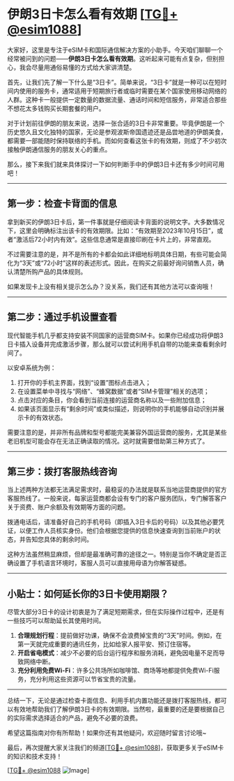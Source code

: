 # 伊朗3日卡怎么看有效期 [[TG💪+ @esim1088](https://t.me/s/esim1088)]

大家好，这里是专注于eSIM卡和国际通信解决方案的小助手。今天咱们聊聊一个经常被问到的问题——**伊朗3日卡怎么看有效期**。这听起来可能有点复杂，但别担心，我会尽量用通俗易懂的方式给大家讲清楚。

首先，让我们先了解一下什么是“3日卡”。简单来说，“3日卡”就是一种可以在短时间内使用的服务卡，通常适用于短期旅行者或临时需要在某个国家使用移动网络的人群。这种卡一般提供一定数量的数据流量、通话时间和短信服务，非常适合那些不想花太多钱购买长期套餐的用户。

对于计划前往伊朗的朋友来说，选择一张合适的3日卡非常重要。毕竟伊朗是一个历史悠久且文化独特的国家，无论是参观波斯帝国遗迹还是品尝地道的伊朗美食，都需要一部能随时保持联络的手机。而如何查看这张卡的有效期，则成了不少初次接触伊朗通信服务的朋友关心的重点。

那么，接下来我们就来具体探讨一下如何判断手中的伊朗3日卡还有多少时间可用吧！

---

## 第一步：检查卡背面的信息

拿到新买的伊朗3日卡后，第一件事就是仔细阅读卡背面的说明文字。大多数情况下，这里会明确标注出该卡的有效期限。比如：“有效期至2023年10月15日”，或者“激活后72小时内有效”。这些信息通常是直接印刷在卡片上的，非常直观。

不过需要注意的是，并不是所有的卡都会如此详细地标明具体日期，有些可能会简化为“3天”或“72小时”这样的表述形式。因此，在购买之前最好询问销售人员，确认清楚所购产品的具体规则。

如果发现卡上没有相关提示怎么办？没关系，我们还有其他方法可以查询哦！

---

## 第二步：通过手机设置查看

现代智能手机几乎都支持安装不同国家的运营商SIM卡。如果你已经成功将伊朗3日卡插入设备并完成激活步骤，那么就可以尝试利用手机自带的功能来查看剩余时间了。

以安卓系统为例：

1. 打开你的手机主界面，找到“设置”图标点击进入；
2. 在设置菜单中寻找与“网络”、“蜂窝数据”或者“SIM卡管理”相关的选项；
3. 点击对应的条目，你会看到当前连接的运营商名称以及一些附加信息；
4. 如果该页面显示有“剩余时间”或类似描述，则说明你的手机能够自动识别并展示卡的有效状态。

需要注意的是，并非所有品牌和型号都能完美兼容外国运营商的服务，尤其是某些老旧机型可能会存在无法正确读取的情况。这时就需要借助第三种方式了。

---

## 第三步：拨打客服热线咨询

当上述两种方法都无法满足需求时，最稳妥的办法就是联系当地运营商提供的官方客服热线了。一般来说，每家运营商都会设有专门的客户服务团队，专门解答客户关于资费、账户余额及有效期等方面的问题。

拨通电话后，请准备好自己的手机号码（即插入3日卡后的号码）以及其他必要凭证，以便工作人员核实身份。他们会根据您提供的信息快速查询到当前账户的状态，并告知您具体的剩余时间。

这种方法虽然稍显麻烦，但却是最准确可靠的途径之一。特别是当你不确定是否正确设置了手机语言环境时，客服人员可以直接用母语为你解答疑惑。

---

## 小贴士：如何延长你的3日卡使用期限？

尽管大部分3日卡的设计初衷是为了满足短期需求，但在实际操作过程中，还是有一些技巧可以帮助延长其使用时间。

1. **合理规划行程**：提前做好功课，确保不会浪费掉宝贵的“3天”时间。例如，在第一天就完成重要的通讯任务，比如给家人报平安、预订住宿等。
2. **开启省电模式**：减少不必要的后台运行程序和服务消耗，避免因电量不足而导致网络中断。
3. **充分利用免费Wi-Fi**：许多公共场所如咖啡馆、商场等地都提供免费Wi-Fi服务，充分利用这些资源可以节省宝贵的流量。

---

总结一下，无论是通过检查卡面信息、利用手机内置功能还是拨打客服热线，都可以有效地帮助我们了解伊朗3日卡的有效期限。当然啦，最重要的还是要根据自己的实际需求选择适合的产品，避免不必要的浪费。

希望这篇指南对你有所帮助！如果你还有其他疑问，欢迎随时留言讨论哦~ 

最后，再次提醒大家关注我们的频道[[TG💪+ @esim1088](https://t.me/s/esim1088)]，获取更多关于eSIM卡的知识和技术支持！

[[TG💪+ @esim1088](https://t.me/s/esim1088) ![Image](https://i.postimg.cc/4NQfJmqS/Snipaste-2025-05-13-00-14-12.png)]